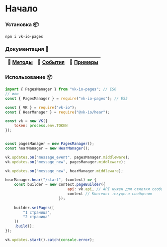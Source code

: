 # Начало
### Установка 📦
`npm i vk-io-pages`

### Документация 📖
| 📖 [Методы](methods.md) | 📡 [События](events.md) | 🤖 [Примеры](examples) |
| ----------------------- | ---------------------- | ---------------------- |

### Использование 📦
```js
import { PagesManager } from "vk-io-pages"; // ES6
// или
const { PagesManager } = require("vk-io-pages"); // ES5

const { VK } = require("vk-io");
const { HearManager } = require("@vk-io/hear");

const vk = new VK({
    token: process.env.TOKEN
});


const pagesManager = new PagesManager();
const hearManager = new HearManager();

vk.updates.on("message_event", pagesManager.middleware);
vk.updates.on("message_new", pagesManager.middleware);

vk.updates.on("message_new", hearManager.middleware);

hearManager.hear("/start", (context) => {
	const builder = new context.pageBuilder({
                            api: vk.api, // API нужен для отметки сообщений прочитанными, по желанию можете не передавать.
                            context // Контекст текущего сообщения
                        });
    
    builder.setPages([
        "1 страница",
        "2 страница"
    ])
    .build();
});

vk.updates.start().catch(console.error);
```
